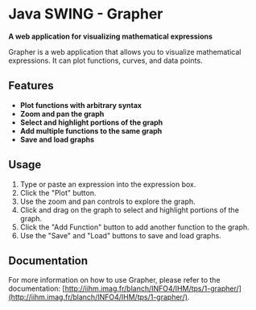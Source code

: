 # Java SWING - Grapher

**A web application for visualizing mathematical expressions**

Grapher is a web application that allows you to visualize mathematical expressions. It can plot functions, curves, and data points.

## Features

* **Plot functions with arbitrary syntax**
* **Zoom and pan the graph**
* **Select and highlight portions of the graph**
* **Add multiple functions to the same graph**
* **Save and load graphs**

## Usage

1. Type or paste an expression into the expression box.
2. Click the "Plot" button.
3. Use the zoom and pan controls to explore the graph.
4. Click and drag on the graph to select and highlight portions of the graph.
5. Click the "Add Function" button to add another function to the graph.
6. Use the "Save" and "Load" buttons to save and load graphs.

## Documentation

For more information on how to use Grapher, please refer to the documentation: [http://iihm.imag.fr/blanch/INFO4/IHM/tps/1-grapher/](http://iihm.imag.fr/blanch/INFO4/IHM/tps/1-grapher/).
